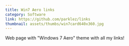 ```yaml
---
title: Win7 Aero links
category: Software
link: https://github.com/parklez/links
thumbnail: assets/thumbs/win7card640x360.jpg
---
```

Web page with "Windows 7 Aero" theme with all my links!